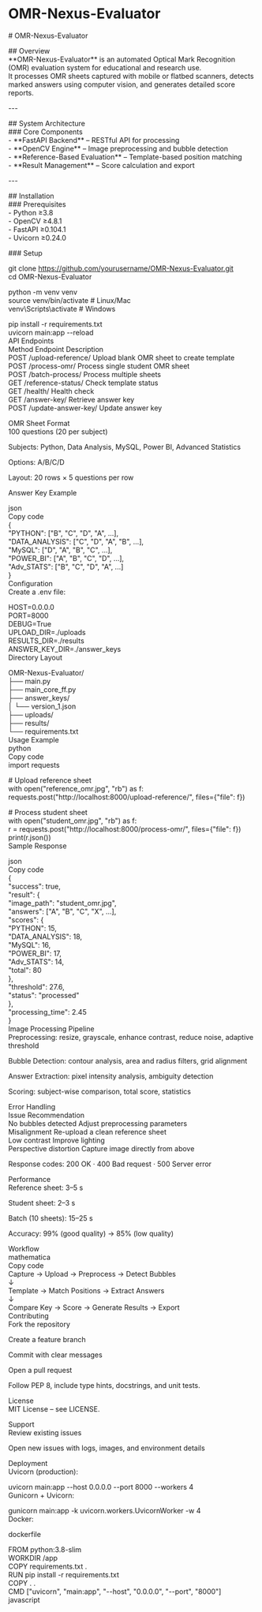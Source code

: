 # **OMR-Nexus-Evaluator**

\# OMR-Nexus-Evaluator

\#\# Overview  
\*\*OMR-Nexus-Evaluator\*\* is an automated Optical Mark Recognition (OMR) evaluation system for educational and research use.    
It processes OMR sheets captured with mobile or flatbed scanners, detects marked answers using computer vision, and generates detailed score reports.

\---

\#\# System Architecture  
\#\#\# Core Components  
\- \*\*FastAPI Backend\*\* – RESTful API for processing    
\- \*\*OpenCV Engine\*\* – Image preprocessing and bubble detection    
\- \*\*Reference-Based Evaluation\*\* – Template-based position matching    
\- \*\*Result Management\*\* – Score calculation and export

\---

\#\# Installation  
\#\#\# Prerequisites  
\- Python ≥3.8    
\- OpenCV ≥4.8.1    
\- FastAPI ≥0.104.1    
\- Uvicorn ≥0.24.0  

\#\#\# Setup

git clone https://github.com/yourusername/OMR-Nexus-Evaluator.git  
cd OMR-Nexus-Evaluator

python \-m venv venv  
source venv/bin/activate      \# Linux/Mac  
venv\\Scripts\\activate         \# Windows

pip install \-r requirements.txt  
uvicorn main:app \--reload  
API Endpoints  
Method	Endpoint	Description  
POST	/upload-reference/	Upload blank OMR sheet to create template  
POST	/process-omr/	Process single student OMR sheet  
POST	/batch-process/	Process multiple sheets  
GET	/reference-status/	Check template status  
GET	/health/	Health check  
GET	/answer-key/	Retrieve answer key  
POST	/update-answer-key/	Update answer key

OMR Sheet Format  
100 questions (20 per subject)

Subjects: Python, Data Analysis, MySQL, Power BI, Advanced Statistics

Options: A/B/C/D

Layout: 20 rows × 5 questions per row

Answer Key Example

json  
Copy code  
{  
  "PYTHON": \["B", "C", "D", "A", ...\],  
  "DATA\_ANALYSIS": \["C", "D", "A", "B", ...\],  
  "MySQL": \["D", "A", "B", "C", ...\],  
  "POWER\_BI": \["A", "B", "C", "D", ...\],  
  "Adv\_STATS": \["B", "C", "D", "A", ...\]  
}  
Configuration  
Create a .env file:

HOST=0.0.0.0  
PORT=8000  
DEBUG=True  
UPLOAD\_DIR=./uploads  
RESULTS\_DIR=./results  
ANSWER\_KEY\_DIR=./answer\_keys  
Directory Layout

OMR-Nexus-Evaluator/  
├── main.py  
├── main\_core\_ff.py  
├── answer\_keys/  
│   └── version\_1.json  
├── uploads/  
├── results/  
└── requirements.txt  
Usage Example  
python  
Copy code  
import requests

\# Upload reference sheet  
with open("reference\_omr.jpg", "rb") as f:  
    requests.post("http://localhost:8000/upload-reference/", files={"file": f})

\# Process student sheet  
with open("student\_omr.jpg", "rb") as f:  
    r \= requests.post("http://localhost:8000/process-omr/", files={"file": f})  
    print(r.json())  
Sample Response

json  
Copy code  
{  
  "success": true,  
  "result": {  
    "image\_path": "student\_omr.jpg",  
    "answers": \["A", "B", "C", "X", ...\],  
    "scores": {  
      "PYTHON": 15,  
      "DATA\_ANALYSIS": 18,  
      "MySQL": 16,  
      "POWER\_BI": 17,  
      "Adv\_STATS": 14,  
      "total": 80  
    },  
    "threshold": 27.6,  
    "status": "processed"  
  },  
  "processing\_time": 2.45  
}  
Image Processing Pipeline  
Preprocessing: resize, grayscale, enhance contrast, reduce noise, adaptive threshold

Bubble Detection: contour analysis, area and radius filters, grid alignment

Answer Extraction: pixel intensity analysis, ambiguity detection

Scoring: subject-wise comparison, total score, statistics

Error Handling  
Issue	Recommendation  
No bubbles detected	Adjust preprocessing parameters  
Misalignment	Re-upload a clean reference sheet  
Low contrast	Improve lighting  
Perspective distortion	Capture image directly from above

Response codes: 200 OK · 400 Bad request · 500 Server error

Performance  
Reference sheet: 3–5 s

Student sheet: 2–3 s

Batch (10 sheets): 15–25 s

Accuracy: 99% (good quality) → 85% (low quality)

Workflow  
mathematica  
Copy code  
Capture → Upload → Preprocess → Detect Bubbles  
    ↓  
Template → Match Positions → Extract Answers  
    ↓  
Compare Key → Score → Generate Results → Export  
Contributing  
Fork the repository

Create a feature branch

Commit with clear messages

Open a pull request

Follow PEP 8, include type hints, docstrings, and unit tests.

License  
MIT License – see LICENSE.

Support  
Review existing issues

Open new issues with logs, images, and environment details

Deployment  
Uvicorn (production):

uvicorn main:app \--host 0.0.0.0 \--port 8000 \--workers 4  
Gunicorn \+ Uvicorn:

gunicorn main:app \-k uvicorn.workers.UvicornWorker \-w 4  
Docker:

dockerfile

FROM python:3.8-slim  
WORKDIR /app  
COPY requirements.txt .  
RUN pip install \-r requirements.txt  
COPY . .  
CMD \["uvicorn", "main:app", "--host", "0.0.0.0", "--port", "8000"\]  
javascript

